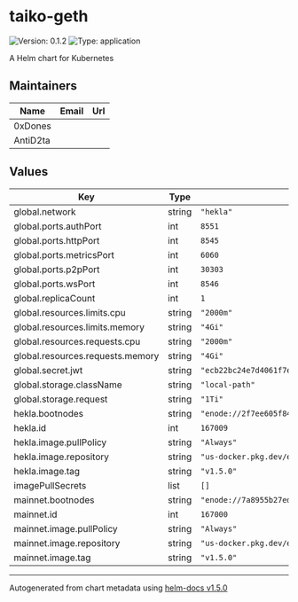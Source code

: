 # taiko-geth

![Version: 0.1.2](https://img.shields.io/badge/Version-0.1.2-informational?style=flat-square) ![Type: application](https://img.shields.io/badge/Type-application-informational?style=flat-square)

A Helm chart for Kubernetes

## Maintainers

| Name | Email | Url |
| ---- | ------ | --- |
| 0xDones |  |  |
| AntiD2ta |  |  |

## Values

| Key | Type | Default | Description |
|-----|------|---------|-------------|
| global.network | string | `"hekla"` |  |
| global.ports.authPort | int | `8551` |  |
| global.ports.httpPort | int | `8545` |  |
| global.ports.metricsPort | int | `6060` |  |
| global.ports.p2pPort | int | `30303` |  |
| global.ports.wsPort | int | `8546` |  |
| global.replicaCount | int | `1` |  |
| global.resources.limits.cpu | string | `"2000m"` |  |
| global.resources.limits.memory | string | `"4Gi"` |  |
| global.resources.requests.cpu | string | `"2000m"` |  |
| global.resources.requests.memory | string | `"4Gi"` |  |
| global.secret.jwt | string | `"ecb22bc24e7d4061f7ed690ccd5846d7d73f5d2b9733267e12f56790398d908a"` |  |
| global.storage.className | string | `"local-path"` |  |
| global.storage.request | string | `"1Ti"` |  |
| hekla.bootnodes | string | `"enode://2f7ee605f84362671e7d7c6d47b69a3358b0d87e9ba4648befcae8b19453275ed19059db347c459384c1a3e5486419233c06bf6c4c6f489d81ace6f301a2a446@43.153.55.134:30303,enode://c067356146268d2855ad356c1ce36ba9f78c1633a72f9b7f686679c2ffe04bab6d24e48ef6eefb0e01aa00dff5024f7f94bc583da90b6027f40be4129bbbc5fd@43.153.90.191:30303,enode://acc2bdb6416feddff9734bee1e6de91e684e9df5aeb1d36698cc78b920600aed36a2871e4ad0cf4521afcdc2cde8e2cd410a57038767c356d4ce6c69b9107a5a@170.106.109.12:30303,enode://eb5079aae185d5d8afa01bfd2d349da5b476609aced2b57c90142556cf0ee4a152bcdd724627a7de97adfc2a68af5742a8f58781366e6a857d4bde98de6fe986@34.66.210.65:30303,enode://2294f526cbb7faa778192289c252307420532191438ce821d3c50232e019a797bda8c8f8541de0847e953bb03096123856935e32294de9814d15d120131499ba@34.72.186.213:30303"` |  |
| hekla.id | int | `167009` |  |
| hekla.image.pullPolicy | string | `"Always"` |  |
| hekla.image.repository | string | `"us-docker.pkg.dev/evmchain/images/taiko-geth"` |  |
| hekla.image.tag | string | `"v1.5.0"` |  |
| imagePullSecrets | list | `[]` |  |
| mainnet.bootnodes | string | `"enode://7a8955b27eda2ddf361b59983fce9c558b18ad60d996ac106629f7f913247ef13bc842c7cf6ec6f87096a3ea8048b04873c40d3d873c0276d38e222bddd72e88@43.153.44.186:30303,enode://704a50da7e727aa10c45714beb44ece04ca1280ad63bb46bb238a01bf55c19c9702b469fb12c63824fa90f5051f7091b1c5069df1ec9a0ba1e943978c09d270f@49.51.202.127:30303,enode://f52e4e212a15cc4f68df27282e616d51d7823596c83c8c8e3b3416d7ab531cefc7b8a493d01964e1918315e6b0c7a4806634aeabb9013642a9159a53f4ebc094@43.153.16.47:30303,enode://57f4b29cd8b59dc8db74be51eedc6425df2a6265fad680c843be113232bbe632933541678783c2a5759d65eac2e2241c45a34e1c36254bccfe7f72e52707e561@104.197.107.1:30303,enode://87a68eef46cc1fe862becef1185ac969dfbcc050d9304f6be21599bfdcb45a0eb9235d3742776bc4528ac3ab631eba6816e9b47f6ee7a78cc5fcaeb10cd32574@35.232.246.122:30303"` |  |
| mainnet.id | int | `167000` |  |
| mainnet.image.pullPolicy | string | `"Always"` |  |
| mainnet.image.repository | string | `"us-docker.pkg.dev/evmchain/images/taiko-geth"` |  |
| mainnet.image.tag | string | `"v1.5.0"` |  |

----------------------------------------------
Autogenerated from chart metadata using [helm-docs v1.5.0](https://github.com/norwoodj/helm-docs/releases/v1.5.0)
